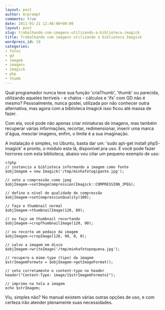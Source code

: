 ```yaml
---
layout: post
author: mrprompt
comments: true
date: 2011-01-21 12:48:00+00:00
layout: post
slug: trabalhando-com-imagens-utilizando-a-biblioteca-imagick
title: Trabalhando com imagens utilizando a biblioteca Imagick
wordpress_id: 19
categories:
- fotos
- gd
- imagem
- imagens
- imagick
- php
- thumb
---
```


Qual programador nunca teve sua função 'criaThumb', 'thumb' ou parecida, utilizando aqueles terríveis - e chatos - cálculos e 'ifs' com GD não é mesmo? Pessoalmente, nunca gostei, utilizada por não conhecer outra alternativa, mas agora com a biblioteca Imagick isso ficou até massa de fazer.

Com ela, você pode não apenas criar miniaturas de imagens, mas também recuperar várias informações, recortar, redimensionar, inserir uma marca d'água, mesclar imagens, enfim, o limite é a sua imaginação.

A instalação é simples, no Ubuntu, basta dar um: 'sudo apt-get install php5-imagick' e pronto, o módulo esta lá, disponível pra uso. E você pode fazer horrores com esta biblioteca, abaixo vou citar um pequeno exemplo de uso:
```
<?php
// instancio a biblioteca informando a imagem como fonte
$objImagem = new Imagick('/tmp/minhafotogigante.jpg');

// seto a compressão como jpeg
$objImagem->setImageCompression(Imagick::COMPRESSION_JPEG);

// defino o nível de qualidade de compressão
$objImagem->setCompressionQuality(100);

// faço o thumbnail normal
$objImagem->thumbnailImage(120, 80);

// ou faço um thumbnail recortando
$objImagem->cropThumbnailImage(120, 90);

// ou recorto um pedaço da imagem
$objImagem->cropImage(120, 90, 0, 0);

// salvo a imagem em disco
$objImagem->writeImage('/tmp/minhafotopequena.jpg');

// recupero o mime-type (tipo) da imagem
$strImagemFormato = $objImagem->getImageFormat();

// seto corretamente o content-type no header
header("Content-Type: image/{$strImagemFormato}");

// imprimo na tela a imagem
echo $strImagem;
```

Viu, simples não? No manual existem várias outras opções de uso, e com certeza irão atender plenamente suas necessidades.
